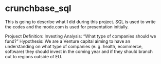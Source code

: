 # crunchbase_sql
This is going to describe what I did during this project.
SQL is used to write the codes and the mode.com is used for presentation initially.

Projuect Definition: 
Investing Analysis:  “What type of companies should we fund?”
    Hypothesis: We are a Venture capital aiming to have an understanding on what type of companies (e. g. health, ecommerce, software)  they should invest in the coming year and if they should branch out to regions outside of EU.